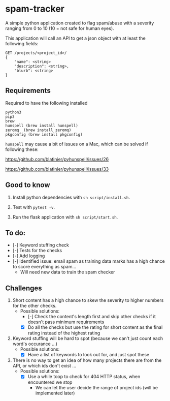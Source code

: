 # spam-tracker
A simple python application created to flag spam/abuse with a severity ranging from 0 to 10 (10 = not safe for human eyes).

This application will call an API to get a json object with at least the following fields:

```
GET /projects/<project_id>/
{
    "name": <string>
    "description": <string>,
    "blurb": <string>
}
```

## Requirements
Required to have the following installed
```
python3
pip3
brew
hunspell (brew install hunspell)
zeromq  (brew install zeromq)
pkgconfig (brew install pkgconfig)
```

`hunspell` may cause a bit of issues on a Mac, which can be solved if following these:

https://github.com/blatinier/pyhunspell/issues/26

https://github.com/blatinier/pyhunspell/issues/33

## Good to know
1. Install python dependencies with `sh script/install.sh`.

2. Test with `pytest -v`.

3. Run the flask application with `sh script/start.sh`.

## To do:
* [-] Keyword stuffing check
* [-] Tests for the checks
* [-] Add logging
* [-] Identified issue: email spam as training data marks has a high chance to score everything as spam...
    * Will need new data to train the spam checker

## Challenges
1. Short content has a high chance to skew the severity to higher numbers for the other checks.
    * Possible solutions:
        * [-] Check the content's length first and skip other checks if it doesn't pass minimum requirements
        * [x] Do all the checks but use the rating for short content as the final rating instead of the highest rating
2. Keyword stuffing will be hard to spot (because we can't just count each word's occurance ...)
    * Possible solutions:
        * [x] Have a list of keywords to look out for, and just spot these 
3. There is no way to get an idea of how many projects there are from the API, or which ids don't exist ...
    * Possible solutions:
        * [x] Use a while toop to check for 404 HTTP status, when encountered we stop
            * We can let the user decide the range of project ids (will be implemented later)
